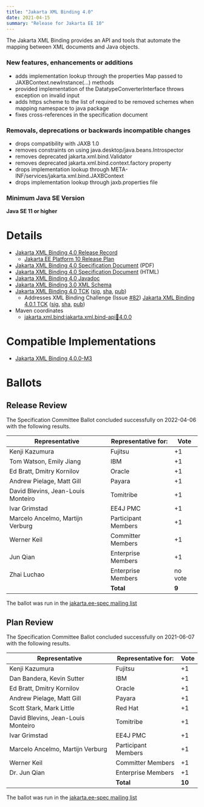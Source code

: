 ```yaml
---
title: "Jakarta XML Binding 4.0"
date: 2021-04-15
summary: "Release for Jakarta EE 10"
---
```

The Jakarta XML Binding provides an API and tools that automate the mapping
between XML documents and Java objects.

### New features, enhancements or additions
<!-- List here -->
* adds implementation lookup through the properties Map passed to JAXBContext.newInstance(...) methods
* provided implementation of the DatatypeConverterInterface throws exception on invalid input
* adds https scheme to the list of required to be removed schemes when mapping namespace to java package
* fixes cross-references in the specification document

### Removals, deprecations or backwards incompatible changes
<!-- List here -->
* drops compatibility with JAXB 1.0
* removes constraints on using java.desktop/java.beans.Introspector
* removes deprecated jakarta.xml.bind.Validator
* removes deprecated jakarta.xml.bind.context.factory property
* drops implementation lookup through META-INF/services/jakarta.xml.bind.JAXBContext
* drops implementation lookup through jaxb.properties file

### Minimum Java SE Version
<!-- Specify the minimum required Java SE version for this specification -->
**Java SE 11 or higher**

# Details

* [Jakarta XML Binding 4.0 Release Record](https://projects.eclipse.org/projects/ee4j.jaxb/releases/4.0)
    * [Jakarta EE Platform 10 Release Plan](https://jakartaee.github.io/jakartaee-platform/jakartaee10/JakartaEE10ReleasePlan)
* [Jakarta XML Binding 4.0 Specification Document](./jakarta-xml-binding-spec-4.0.pdf) (PDF)
* [Jakarta XML Binding 4.0 Specification Document](./jakarta-xml-binding-spec-4.0.html) (HTML)
* [Jakarta XML Binding 4.0 Javadoc](./apidocs)
* [Jakarta XML Binding 3.0 XML Schema](https://jakarta.ee/xml/ns/jaxb/bindingschema_3_0.xsd)
* [Jakarta XML Binding 4.0 TCK](https://download.eclipse.org/jakartaee/xml-binding/4.0/jakarta-xml-binding-tck-4.0.0.zip)  ([sig](https://download.eclipse.org/jakartaee/xml-binding/4.0/jakarta-xml-binding-tck-4.0.0.zip.sig),  [sha](https://download.eclipse.org/jakartaee/xml-binding/4.0/jakarta-xml-binding-tck-4.0.0.zip.sha256),  [pub](https://jakarta.ee/specifications/jakartaee-spec-committee.pub))
    * Addresses XML Binding Challenge (Issue [#82](https://github.com/jakartaee/jaxb-tck/issues/82))  [Jakarta XML Binding 4.0.1 TCK](https://download.eclipse.org/jakartaee/xml-binding/4.0/jakarta-xml-binding-tck-4.0.1.zip)  ([sig](https://download.eclipse.org/jakartaee/xml-binding/4.0/jakarta-xml-binding-tck-4.0.1.zip.sig),  [sha](https://download.eclipse.org/jakartaee/xml-binding/4.0/jakarta-xml-binding-tck-4.0.1.zip.sha256),  [pub](https://jakarta.ee/specifications/jakartaee-spec-committee.pub))
* Maven coordinates
    * [jakarta.xml.bind:jakarta.xml.bind-api:jar:4.0.0](https://search.maven.org/artifact/jakarta.xml.bind/jakarta.xml.bind-api/4.0.0/jar)

# Compatible Implementations

* [Jakarta XML Binding 4.0.0-M3](https://github.com/eclipse-ee4j/jaxb-ri/releases/tag/4.0.0-M3-RI)

# Ballots

## Release Review

The Specification Committee Ballot concluded successfully on 2022-04-06 with the following results.

| Representative                                 | Representative for: | Vote    |
|------------------------------------------------|---------------------|---------|
| Kenji Kazumura                                 | Fujitsu             |    +1   |
| Tom Watson, Emily Jiang                        | IBM                 |    +1   |
| Ed Bratt, Dmitry Kornilov                      | Oracle              |    +1   |
| Andrew Pielage, Matt Gill                      | Payara              |    +1   |
| David Blevins, Jean-Louis Monteiro             | Tomitribe           |    +1   |
| Ivar Grimstad                                  | EE4J PMC            |    +1   |
| Marcelo Ancelmo, Martijn Verburg               | Participant Members |    +1   |
| Werner Keil                                    | Committer Members   |    +1   |
| Jun Qian                                       | Enterprise Members  |    +1   |
| Zhai Luchao                                    | Enterprise Members  | no vote |
|                                                | **Total**           |  **9**  |

The ballot was run in the [jakarta.ee-spec mailing list](https://www.eclipse.org/lists/jakarta.ee-spec/msg02321.html)

## Plan Review

The Specification Committee Ballot concluded successfully on 2021-06-07 with the following results.

| Representative                                 | Representative for: | Vote |
|------------------------------------------------|---------------------|------|
| Kenji Kazumura                                 | Fujitsu             |  +1  |
| Dan Bandera, Kevin Sutter                      | IBM                 |  +1  |
| Ed Bratt, Dmitry Kornilov                      | Oracle              |  +1  |
| Andrew Pielage, Matt Gill                      | Payara              |  +1  |
| Scott Stark, Mark Little                       | Red Hat             |  +1  |
| David Blevins, Jean-Louis Monteiro             | Tomitribe           |  +1  |
| Ivar Grimstad                                  | EE4J PMC            |  +1  |
| Marcelo Ancelmo, Martijn Verburg               | Participant Members |  +1  |
| Werner Keil                                    | Committer Members   |  +1  |
| Dr. Jun Qian                                   | Enterprise Members  |  +1  |
|                                                | **Total**           |**10**|

The ballot was run in the [jakarta.ee-spec mailing list](https://www.eclipse.org/lists/jakarta.ee-spec/msg01841.html)
